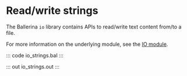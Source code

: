 # Read/write strings

The Ballerina `io` library contains APIs to read/write text content from/to a file.

For more information on the underlying module, 
see the [IO module](https://lib.ballerina.io/ballerina/io/latest/).

::: code io_strings.bal :::

::: out io_strings.out :::